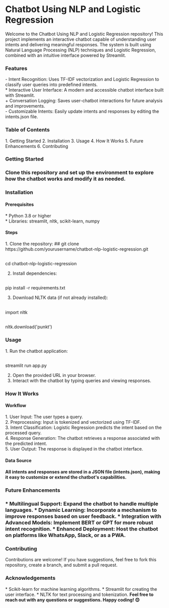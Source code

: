 <h1>Chatbot Using NLP and Logistic Regression</h1>
<p>Welcome to the Chatbot Using NLP and Logistic Regression repository! This project implements an interactive chatbot capable of understanding user intents and delivering meaningful responses. The system is built using Natural Language Processing (NLP) techniques and Logistic Regression, combined with an intuitive interface powered by Streamlit.</p>

<h3>Features</h3>
- Intent Recognition: Uses TF-IDF vectorization and Logistic Regression to classify user queries into predefined intents.<br>
* Interactive User Interface: A modern and accessible chatbot interface built with Streamlit.<br>
+ Conversation Logging: Saves user-chatbot interactions for future analysis and improvements.<br>
- Customizable Intents: Easily update intents and responses by editing the intents.json file.<br>
<h3>Table of Contents</h3>
1. Getting Started
2. Installation
3. Usage
4. How It Works
5. Future Enhancements
6. Contributing
<h3>Getting Started<h3>
<p>Clone this repository and set up the environment to explore how the chatbot works and modify it as needed.</p>

<h3>Installation</h3>
<h4>Prerequisites</h4>
* Python 3.8 or higher<br>
* Libraries: streamlit, nltk, scikit-learn, numpy<br>
<h4>Steps</h4>
1. Clone the repository:
##
  git clone https://github.com/yourusername/chatbot-nlp-logistic-regression.git  <br>
  
##
  cd chatbot-nlp-logistic-regression<br>  

2. Install dependencies:
##
  pip install -r requirements.txt  <br>

3. Download NLTK data (if not already installed):

##
  import nltk  
##
  nltk.download('punkt') <br>

<h3>Usage</h3>
1. Run the chatbot application:

##
  streamlit run app.py  <br>

2. Open the provided URL in your browser.<br>
3. Interact with the chatbot by typing queries and viewing responses.<br>
<h3>How It Works</h3>
<h4>Workflow</h4>
1. User Input: The user types a query.<br>
2. Preprocessing: Input is tokenized and vectorized using TF-IDF.<br>
3. Intent Classification: Logistic Regression predicts the intent based on the processed query.<br>
4. Response Generation: The chatbot retrieves a response associated with the predicted intent.<br>
5. User Output: The response is displayed in the chatbot interface.<br>
<h4>Data Source<h4>
<p>All intents and responses are stored in a JSON file (intents.json), making it easy to customize or extend the chatbot's capabilities.</p>

<h3>Future Enhancements<h3>
* Multilingual Support: Expand the chatbot to handle multiple languages.
* Dynamic Learning: Incorporate a mechanism to improve responses based on user feedback.
* Integration with Advanced Models: Implement BERT or GPT for more robust intent recognition.
* Enhanced Deployment: Host the chatbot on platforms like WhatsApp, Slack, or as a PWA.
<h3>Contributing</h3>
<p>Contributions are welcome! If you have suggestions, feel free to fork this repository, create a branch, and submit a pull request.</p>

<h3>Acknowledgements</h3>
* Scikit-learn for machine learning algorithms.
* Streamlit for creating the user interface.
* NLTK for text processing and tokenization.
<strong>Feel free to reach out with any questions or suggestions. Happy coding! 😊</strong>

